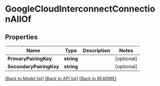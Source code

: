 # GoogleCloudInterconnectConnectionAllOf

## Properties

Name | Type | Description | Notes
------------ | ------------- | ------------- | -------------
**PrimaryPairingKey** | **string** |  | [optional] 
**SecondaryPairingKey** | **string** |  | [optional] 

[[Back to Model list]](../README.md#documentation-for-models) [[Back to API list]](../README.md#documentation-for-api-endpoints) [[Back to README]](../README.md)


